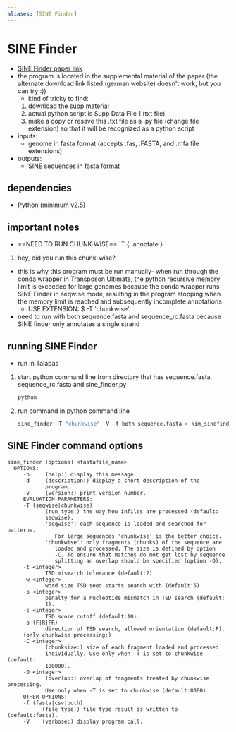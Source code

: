 ```yaml
---
aliases: [SINE Finder]
---
```

# SINE Finder
* [SINE Finder paper link](https://academic.oup.com/plcell/article/23/9/3117/6097673)
* the program is located in the supplemental material of the paper (the alternate download link listed (german website) doesn't work, but you can try :))
    * kind of tricky to find: 
    1. download the supp material
    2. actual python script is Supp Data File 1 (txt file)
    3. make a copy or resave this .txt file as a .py file (change file extension) so that it will be recognized as a python script
* inputs:
    * genome in fasta format (accepts .fas, .FASTA, and .mfa file extensions)
* outputs:
    * SINE sequences in fasta format

## dependencies 
* Python (minimum v2.5)

## important notes
* ==NEED TO RUN CHUNK-WISE== ```
{ .annotate }
1. hey, did you run this chunk-wise?
 * this is why this program must be run manually- when run through the conda wrapper in Transposon Ultimate, the python recursive memory limit is exceeded for large genomes because the conda wrapper runs SINE Finder in seqwise mode, resulting in the program stopping when the memory limit is reached and subsequently incomplete annotations
    * USE EXTENSION: $ -T 'chunkwise'
* need to run with both sequence.fasta and sequence_rc.fasta because SINE finder only annotates a single strand 

## running SINE Finder
- run in Talapas

1. start python command line from directory that has sequence.fasta, sequence_rc.fasta and sine_finder.py
    ```bash
    python
    ```
2. run command in python command line
   ```python
   sine_finder -T "chunkwise" -V -f both sequence.fasta > kim_sinefinder.out
   ```


## SINE Finder command options
```
sine_finder [options] <fastafile_name>
  OPTIONS:
     -h     (help:) display this message.
     -d     (description:) display a short description of the
            program.
     -v     (version:) print version number.
     EVALUATION PARAMETERS:
     -T (seqwise|chunkwise)
            (run type:) the way how infiles are processed (default:
            seqwise).
            'seqwise': each sequence is loaded and searched for patterns.
               For large sequences 'chunkwise' is the better choice.
            'chunkwise': only fragments (chunks) of the sequence are
               loaded and processed. The size is defined by option
               -C. To ensure that matches do not get lost by sequence
               splitting an overlap should be specified (option -O).
     -t <integer>
            TSD mismatch tolerance (default:2).
     -w <integer>
            word size TSD seed starts search with (default:5).
     -p <integer>
            penalty for a nucleotide mismatch in TSD search (default:
            1).
     -s <integer>
            TSD score cutoff (default:10).
     -o (F|R|FR)
            direction of TSD search, allowed orientation (default:F).
     (only chunkwise processing:)
     -C <integer>
            (chunksize:) size of each fragment loaded and processed
            individually. Use only when -T is set to chunkwise (default:
            100000).
     -O <integer>
            (overlap:) overlap of fragments treated by chunkwise processing.
            Use only when -T is set to chunkwise (default:8000).
     OTHER OPTIONS:
     -f (fasta|csv|both)
           (file type:) file type result is written to (default:fasta).
     -V    (verbose:) display program call.
```
